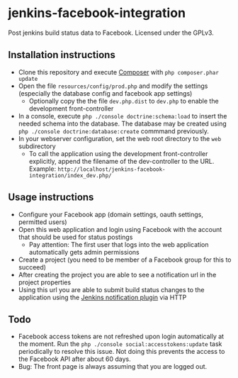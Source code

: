 jenkins-facebook-integration
============================

Post jenkins build status data to Facebook. Licensed under the GPLv3.

Installation instructions
-------------------------

* Clone this repository and execute [Composer](https://getcomposer.org/doc/00-intro.md#installation-nix) with `php composer.phar update`
* Open the file `resources/config/prod.php` and modify the settings (especially the database config and facebook app settings)
	* Optionally copy the the file `dev.php.dist` to `dev.php` to enable the development front-controller
* In a console, execute `php ./console doctrine:schema:load` to insert the needed schema into the database. The database may be created using `php ./console doctrine:database:create` commmand previously.
* In your webserver configuration, set the web root directory to the `web` subdirectory
	* To call the application using the development front-controller explicitly, append the filename of the dev-controller to the URL. Example: `http://localhost/jenkins-facebook-integration/index_dev.php/`

Usage instructions
------------------

* Configure your Facebook app (domain settings, oauth settings, permitted users)
* Open this web application and login using Facebook with the account that should be used for status postings
    * Pay attention: The first user that logs into the web application automatically gets admin permissions 
* Create a project (you need to be member of a Facebook group for this to succeed)
* After creating the project you are able to see a notification url in the project properties
* Using this url you are able to submit build status changes to the application using the [Jenkins notification plugin](https://wiki.jenkins-ci.org/display/JENKINS/Notification+Plugin) via HTTP

Todo
----

* Facebook access tokens are not refreshed upon login automatically at the moment. Run the `php ./console social:accesstokens:update` task periodically to resolve this issue. Not doing this prevents the access to the Facebook API after about 60 days.
* Bug: The front page is always assuming that you are logged out.
